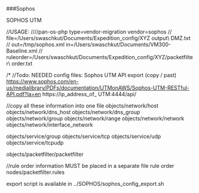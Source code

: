 ###Sophos

SOPHOS UTM

//USAGE:
////pan-os-php type=vendor-migration vendor=sophos
//  file=/Users/swaschkut/Documents/Expedition_config/XYZ output\ DMZ.txt
//  out=/tmp/sophos.xml in=/Users/swaschkut/Documents/VM300-Baseline.xml
//  ruleorder=/Users/swaschkut/Documents/Expedition_config/XYZ/packetfilter\ order.txt


/*
//Todo: NEEDED config files:
Sophos UTM API export (copy / past)
https://www.sophos.com/en-us/medialibrary/PDFs/documentation/UTMonAWS/Sophos-UTM-RESTful-API.pdf?la=en
https://ip_address_of_ UTM:4444/api/



//copy all these information into one file
objects/network/host
objects/network/dns_host
objects/network/dns_group
objects/network/group
objects/network/range
objects/network/network
objects/network/interface_network

objects/service/group
objects/service/tcp
objects/service/udp
objects/service/tcpudp

objects/packetfilter/packetfilter




//rule order information MUST be placed in a separate file
rule order
nodes/packetfilter.rules



export script is available in ../SOPHOS/sophos_config_export.sh
